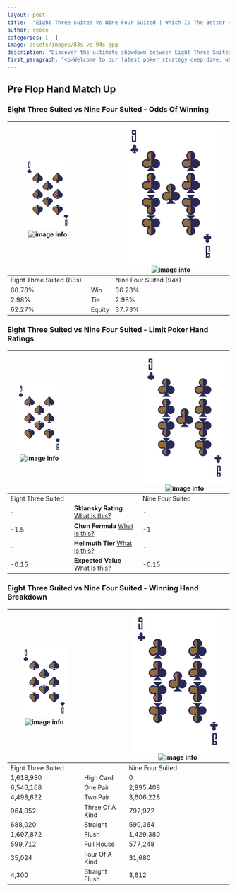 ```yaml
---
layout: post
title:  "Eight Three Suited Vs Nine Four Suited | Which Is The Better Hand In Poker? A Complete Guide"
author: reece
categories: [  ]
image: assets/images/83s-vs-94s.jpg
description: "Discover the ultimate showdown between Eight Three Suited and Nine Four Suited in poker! Uncover the odds, strategies, and scenarios where one hand triumphs over the other. Get ready to up your poker game with this thrilling analysis."
first_paragraph: "<p>Welcome to our latest poker strategy deep dive, where we're pitting two distinct hands against each other in a high-stakes showdown: Eight Three Suited vs Nine Four Suited.</p><p>In the dynamic world of poker, every decision counts, and knowing which hand holds the upper hand is key to your success at the table.</p><p>In this article, we'll dissect these two hands, explore the scenarios where one dominates the other, and equip you with the knowledge to make strategic choices that can tip the odds in your favor.</p><p>Get ready to unravel the intriguing dynamics of these poker hands and elevate your game to new heights.</p>"
---
```




[comment]: # (sp0)

## Pre Flop Hand Match Up

<div class="table hand-ratings" markdown="1"> 



### Eight Three Suited vs Nine Four Suited - Odds Of Winning


    
| ![image info](assets/images/hand1/8.png) ![image info](assets/images/hand1/3s.png) |  | ![image info](assets/images/hand2/9.png) ![image info](assets/images/hand2/4s.png) |
| -------- | -------- | -------- |
| Eight Three Suited (83s) |  | Nine Four Suited (94s) |
| 60.78% | Win | 36.23% |
| 2.98% | Tie | 2.98% |
| 62.27% | Equity | 37.73% |




[comment]: # (sp1)



### Eight Three Suited vs Nine Four Suited - Limit Poker Hand Ratings


    
| ![image info](assets/images/hand1/8.png) ![image info](assets/images/hand1/3s.png) |  | ![image info](assets/images/hand2/9.png) ![image info](assets/images/hand2/4s.png) |
| -------- | -------- | -------- |
| Eight Three Suited |  | Nine Four Suited |
| - | **Sklansky Rating** [What is this?](/sklansky-rating-explained) | - |
| -1.5 | **Chen Formula** [What is this?](/chen-formula-explained) | -1 |
| - | **Hellmuth Tier** [What is this?](/Hellmuth-tier-explained) | - |
| -0.15 | **Expected Value** [What is this?](/expected-value-explained) | -0.15 |




[comment]: # (sp2)



### Eight Three Suited vs Nine Four Suited - Winning Hand Breakdown


    
| ![image info](assets/images/hand1/8.png) ![image info](assets/images/hand1/3s.png) |  | ![image info](assets/images/hand2/9.png) ![image info](assets/images/hand2/4s.png) |
| -------- | -------- | -------- |
| Eight Three Suited |  | Nine Four Suited |
| 1,618,980 | High Card | 0 |
| 6,546,168 | One Pair | 2,895,408 |
| 4,498,632 | Two Pair | 3,606,228 |
| 964,052 | Three Of A Kind | 792,972 |
| 688,020 | Straight | 590,364 |
| 1,697,872 | Flush | 1,429,380 |
| 599,712 | Full House | 577,248 |
| 35,024 | Four Of A Kind | 31,680 |
| 4,300 | Straight Flush | 3,612 |




[comment]: # (sp3)



</div>

[comment]: # (sp4)



[comment]: # (sp5)

